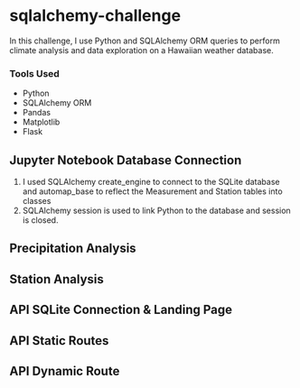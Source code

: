 # sqlalchemy-challenge
In this challenge, I use Python and SQLAlchemy ORM queries to perform climate analysis and data exploration on a Hawaiian weather database. 

### Tools Used
* Python
* SQLAlchemy ORM 
* Pandas
* Matplotlib
* Flask

## Jupyter Notebook Database Connection
1. I used SQLAlchemy create_engine to connect to the SQLite database and automap_base to reflect the Measurement and Station tables into classes
2. SQLAlchemy session is used to link Python to the database and session is closed.

## Precipitation Analysis

## Station Analysis

## API SQLite Connection & Landing Page

## API Static Routes

## API Dynamic Route
